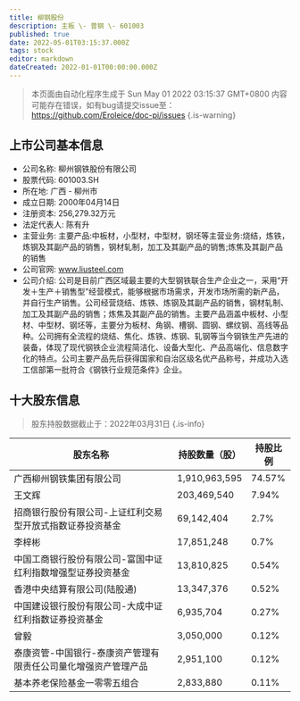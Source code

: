 ```yaml
---
title: 柳钢股份
description: 主板 \- 普钢 \- 601003
published: true
date: 2022-05-01T03:15:37.000Z
tags: stock
editor: markdown
dateCreated: 2022-01-01T00:00:00.000Z
---
```


> 本页面由自动化程序生成于 Sun May 01 2022 03:15:37 GMT+0800
> 内容可能存在错误，如有bug请提交issue至：https://github.com/Eroleice/doc-pi/issues
{.is-warning}

## 上市公司基本信息
- 公司名称: 柳州钢铁股份有限公司
- 股票代码: 601003.SH
- 所在地: 广西 - 柳州市
- 成立日期: 2000年04月14日
- 注册资本: 256,279.32万元
- 法定代表人: 陈有升
- 主营业务: 主要产品:中板材，小型材，中型材，钢坯等主营业务:烧结，炼铁，炼钢及其副产品的销售，钢材轧制，加工及其副产品的销售;炼焦及其副产品的销售
- 公司官网: www.liusteel.com
- 公司介绍: 公司是目前广西区域最主要的大型钢铁联合生产企业之一，采用“开发＋生产＋销售型”经营模式，能够根据市场需求，开发市场所需的新产品，并自行生产销售。公司经营烧结、炼铁、炼钢及其副产品的销售，钢材轧制、加工及其副产品的销售；炼焦及其副产品的销售。主要产品涵盖中板材、小型材、中型材、钢坯等，主要分为板材、角钢、槽钢、圆钢、螺纹钢、高线等品种。公司拥有全流程的烧结、焦化、炼铁、炼钢、轧钢等当今钢铁生产先进的装备，体现了现代钢铁企业流程简洁化、设备大型化、产品高端化、信息数字化的特点。公司主要产品先后获得国家和自治区级名优产品称号，并成功入选工信部第一批符合《钢铁行业规范条件》企业。


## 十大股东信息
> 股东持股数据截止于：2022年03月31日
{.is-info}

| 股东名称 | 持股数量（股） | 持股比例 |
| --- | --- | --- |
| 广西柳州钢铁集团有限公司 | 1,910,963,595 | 74.57% |
| 王文辉 | 203,469,540 | 7.94% |
| 招商银行股份有限公司-上证红利交易型开放式指数证券投资基金 | 69,142,404 | 2.7% |
| 李梓彬 | 17,851,248 | 0.7% |
| 中国工商银行股份有限公司-富国中证红利指数增强型证券投资基金 | 13,810,825 | 0.54% |
| 香港中央结算有限公司(陆股通) | 13,347,376 | 0.52% |
| 中国建设银行股份有限公司-大成中证红利指数证券投资基金 | 6,935,704 | 0.27% |
| 曾毅 | 3,050,000 | 0.12% |
| 泰康资管-中国银行-泰康资产管理有限责任公司量化增强资产管理产品 | 2,951,100 | 0.12% |
| 基本养老保险基金一零零五组合 | 2,833,880 | 0.11% |




